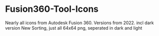# Fusion360-Tool-Icons
Nearly all icons from Autodesk Fusion 360.
Versions from 2022. incl dark version
New Sorting, just all 64x64 png, seperated in dark and light
